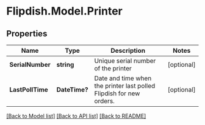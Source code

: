 # Flipdish.Model.Printer
## Properties

Name | Type | Description | Notes
------------ | ------------- | ------------- | -------------
**SerialNumber** | **string** | Unique serial number of the printer | [optional] 
**LastPollTime** | **DateTime?** | Date and time when the printer last polled Flipdish for new orders. | [optional] 

[[Back to Model list]](../README.md#documentation-for-models) [[Back to API list]](../README.md#documentation-for-api-endpoints) [[Back to README]](../README.md)

